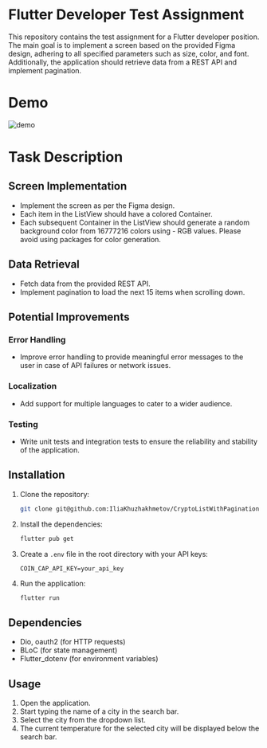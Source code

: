 # Flutter Developer Test Assignment

This repository contains the test assignment for a Flutter developer position. The main goal is to implement a screen based on the provided Figma design, adhering to all specified parameters such as size, color, and font. Additionally, the application should retrieve data from a REST API and implement pagination.

# Demo

![demo](.git-files/demo.gif)

# Task Description

## Screen Implementation

- Implement the screen as per the Figma design.
- Each item in the ListView should have a colored Container.
- Each subsequent Container in the ListView should generate a random background color from 16777216 colors using - RGB values. Please avoid using packages for color generation.

## Data Retrieval

- Fetch data from the provided REST API.
- Implement pagination to load the next 15 items when scrolling down.

## Potential Improvements

### Error Handling
- Improve error handling to provide meaningful error messages to the user in case of API failures or network issues.

### Localization
- Add support for multiple languages to cater to a wider audience.

### Testing
- Write unit tests and integration tests to ensure the reliability and stability of the application.

## Installation

1. Clone the repository:
    ```sh
    git clone git@github.com:IliaKhuzhakhmetov/CryptoListWithPagination.git
    ```

2. Install the dependencies:
    ```sh
    flutter pub get
    ```

3. Create a `.env` file in the root directory with your API keys:
    ```env
    COIN_CAP_API_KEY=your_api_key
    ```

4. Run the application:
    ```sh
    flutter run
    ```

## Dependencies

- Dio, oauth2 (for HTTP requests)
- BLoC (for state management)
- Flutter_dotenv (for environment variables)

## Usage

1. Open the application.
2. Start typing the name of a city in the search bar.
3. Select the city from the dropdown list.
4. The current temperature for the selected city will be displayed below the search bar.


